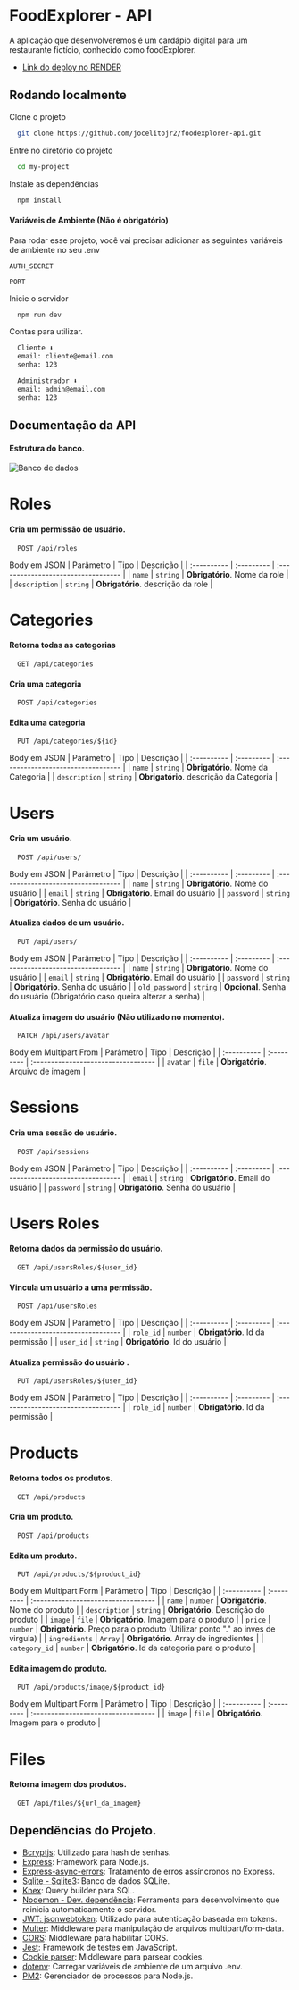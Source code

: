 
# FoodExplorer - API

A aplicação que desenvolveremos é um cardápio digital para um restaurante fictício, conhecido como foodExplorer.

- [Link do deploy no RENDER](https://foodexplorer-api-3hq3.onrender.com)
## Rodando localmente

Clone o projeto

```bash
  git clone https://github.com/jocelitojr2/foodexplorer-api.git
```

Entre no diretório do projeto

```bash
  cd my-project
```

Instale as dependências

```bash
  npm install
```

#### Variáveis de Ambiente (Não é obrigatório)

Para rodar esse projeto, você vai precisar adicionar as seguintes variáveis de ambiente no seu .env

`AUTH_SECRET`

`PORT`

Inicie o servidor

```bash
  npm run dev
```

Contas para utilizar.

```bash
  Cliente ⬇
  email: cliente@email.com
  senha: 123

  Administrador ⬇
  email: admin@email.com
  senha: 123
```




## Documentação da API
#### Estrutura do banco.
![Banco de dados](https://drawsql-media.s3-us-east-2.amazonaws.com/screenshots/6501243/conversions/1715105323-421819-thumbnail.jpg)

# Roles
#### Cria um permissão de usuário.
```http
  POST /api/roles
```
Body em JSON
| Parâmetro   | Tipo       | Descrição                           |
| :---------- | :--------- | :---------------------------------- |
| `name` | `string` | **Obrigatório**. Nome da role |
| `description` | `string` | **Obrigatório**. descrição da role |

# Categories

#### Retorna todas as categorias
```http
  GET /api/categories
```

#### Cria uma categoria
```http
  POST /api/categories
```

#### Edita uma categoria
```http
  PUT /api/categories/${id}
```

Body em JSON
| Parâmetro   | Tipo       | Descrição                           |
| :---------- | :--------- | :---------------------------------- |
| `name` | `string` | **Obrigatório**. Nome da Categoria |
| `description` | `string` | **Obrigatório**. descrição da Categoria |

# Users

#### Cria um usuário.
```http
  POST /api/users/
```

Body em JSON
| Parâmetro   | Tipo       | Descrição                           |
| :---------- | :--------- | :---------------------------------- |
| `name` | `string` | **Obrigatório**. Nome do usuário |
| `email` | `string` | **Obrigatório**. Email do usuário |
| `password` | `string` | **Obrigatório**. Senha do usuário |

#### Atualiza dados de um usuário.
```http
  PUT /api/users/
```
Body em JSON
| Parâmetro   | Tipo       | Descrição                           |
| :---------- | :--------- | :---------------------------------- |
| `name` | `string` | **Obrigatório**. Nome do usuário |
| `email` | `string` | **Obrigatório**. Email do usuário |
| `password` | `string` | **Obrigatório**. Senha do usuário |
| `old_password` | `string` | **Opcional**. Senha do usuário (Obrigatório caso queira alterar a senha) |

#### Atualiza imagem do usuário (Não utilizado no momento).
```http
  PATCH /api/users/avatar
```
Body em Multipart From
| Parâmetro   | Tipo       | Descrição                           |
| :---------- | :--------- | :---------------------------------- |
| `avatar` | `file` | **Obrigatório**. Arquivo de imagem |

# Sessions

#### Cria uma sessão de usuário.
```http
  POST /api/sessions
```

Body em JSON
| Parâmetro   | Tipo       | Descrição                           |
| :---------- | :--------- | :---------------------------------- |
| `email` | `string` | **Obrigatório**. Email do usuário |
| `password` | `string` | **Obrigatório**. Senha do usuário |

# Users Roles

#### Retorna dados da permissão do usuário.
```http
  GET /api/usersRoles/${user_id}
```

#### Vincula um usuário a uma permissão.
```http
  POST /api/usersRoles
```
  Body em JSON
  | Parâmetro   | Tipo       | Descrição                           |
  | :---------- | :--------- | :---------------------------------- |
  | `role_id` | `number` | **Obrigatório**. Id da permissão |
  | `user_id` | `string` | **Obrigatório**. Id do usuário |

#### Atualiza permissão do usuário .
```http
  PUT /api/usersRoles/${user_id}
```
   Body em JSON
  | Parâmetro   | Tipo       | Descrição                           |
  | :---------- | :--------- | :---------------------------------- |
  | `role_id` | `number` | **Obrigatório**. Id da permissão |


# Products

#### Retorna todos os produtos.
```http
  GET /api/products
```

#### Cria um produto.
```http
  POST /api/products
```

#### Edita um produto.
```http
  PUT /api/products/${product_id}
```
  Body em Multipart Form
  | Parâmetro   | Tipo       | Descrição                           |
  | :---------- | :--------- | :---------------------------------- |
  | `name` | `number` | **Obrigatório**. Nome do produto |
  | `description` | `string` | **Obrigatório**. Descrição do produto |
  | `image` | `file` | **Obrigatório**. Imagem para o produto |
  | `price` | `number` | **Obrigatório**. Preço para o produto (Utilizar ponto "." ao inves de virgula) |
  | `ingredients` | `Array` | **Obrigatório**. Array de ingredientes |
  | `category_id` | `number` | **Obrigatório**. Id da categoria para o produto |

#### Edita imagem do produto.
```http
  PUT /api/products/image/${product_id}
```
  Body em Multipart Form
  | Parâmetro   | Tipo       | Descrição                           |
  | :---------- | :--------- | :---------------------------------- |
  | `image` | `file` | **Obrigatório**. Imagem para o produto |


# Files

#### Retorna imagem dos produtos.
```http
  GET /api/files/${url_da_imagem}
```


## Dependências do Projeto.

- [Bcryptjs](https://styled-components.com/docs/basics#installation): Utilizado para hash de senhas.
- [Express](https://axios-http.com/docs/intro): Framework para Node.js.
- [Express-async-errors](https://v5.reactrouter.com/web/guides/quick-start): Tratamento de erros assíncronos no Express.
- [Sqlite - Sqlite3](https://www.sqlite.org/docs.html): Banco de dados SQLite.
- [Knex](http://knexjs.org/#Installation-node): Query builder para SQL.
- [Nodemon - Dev. dependência](https://nodemon.io/): Ferramenta para desenvolvimento que reinicia automaticamente o servidor.
- [JWT: jsonwebtoken](https://jwt.io/): Utilizado para autenticação baseada em tokens.
- [Multer](https://www.npmjs.com/package/multer): Middleware para manipulação de arquivos multipart/form-data.
- [CORS](https://www.npmjs.com/package/cors): Middleware para habilitar CORS.
- [Jest](https://jestjs.io/docs/getting-started): Framework de testes em JavaScript.
- [Cookie parser](https://expressjs.com/en/resources/middleware/cookie-parser.html): Middleware para parsear cookies.
- [dotenv](https://www.npmjs.com/package/dotenv): Carregar variáveis de ambiente de um arquivo .env.
- [PM2](https://pm2.keymetrics.io/): Gerenciador de processos para Node.js.

